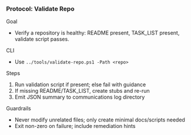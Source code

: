 ### Protocol: Validate Repo

Goal
- Verify a repository is healthy: README present, TASK_LIST present, validate script passes.

CLI
- Use `../tools/validate-repo.ps1 -Path <repo>`

Steps
1) Run validation script if present; else fail with guidance
2) If missing README/TASK_LIST, create stubs and re-run
3) Emit JSON summary to communications log directory

Guardrails
- Never modify unrelated files; only create minimal docs/scripts needed
- Exit non-zero on failure; include remediation hints





